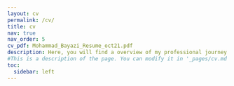 ```yaml
---
layout: cv
permalink: /cv/
title: cv
nav: true
nav_order: 5
cv_pdf: Mohammad_Bayazi_Resume_oct21.pdf
description: Here, you will find a overview of my professional journey. To download a PDF version of my resume, please click on the top pdf download button.
#This is a description of the page. You can modify it in '_pages/cv.md'. You can also change or remove the top pdf download button.
toc:
  sidebar: left
---
```

